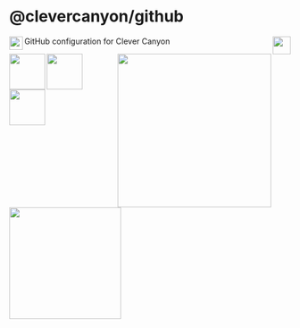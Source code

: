 # @clevercanyon/github

<img src="https://cdn.clevercanyon.com/assets/brands/c10n/logo-on-light-bgs.svg" style="height:32px;" align="right" />

<p align="left"><img src="https://cdn.clevercanyon.com/assets/uploads/code.gif" style="width:24px;" align="left" />GitHub configuration for Clever Canyon</p>

<img src="https://cdn.clevercanyon.com/assets/uploads/github-snake.gif" style="width:275px;" align="right" />
<img src="https://cdn.clevercanyon.com/assets/uploads/typescript.svg" style="width:64px;" align="left" />
<img src="https://cdn.clevercanyon.com/assets/uploads/javascript.svg" style="width:64px;" align="left" />
<img src="https://cdn.clevercanyon.com/assets/uploads/nodejs.svg" style="width:64px;" align="left" />
<img src="https://cdn.clevercanyon.com/assets/uploads/manufacturetocat.png" style="width:200px;" align="left" />
